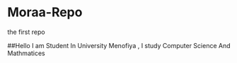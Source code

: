 # Moraa-Repo
the first repo 



##Hello I am Student In University Menofiya , I study Computer Science And Mathmatices
